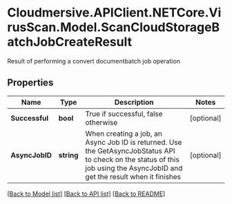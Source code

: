# Cloudmersive.APIClient.NETCore.VirusScan.Model.ScanCloudStorageBatchJobCreateResult
Result of performing a convert documentbatch job operation

## Properties

Name | Type | Description | Notes
------------ | ------------- | ------------- | -------------
**Successful** | **bool** | True if successful, false otherwise | [optional] 
**AsyncJobID** | **string** | When creating a job, an Async Job ID is returned.  Use the GetAsyncJobStatus API to check on the status of this job using the AsyncJobID and get the result when it finishes | [optional] 

[[Back to Model list]](../README.md#documentation-for-models) [[Back to API list]](../README.md#documentation-for-api-endpoints) [[Back to README]](../README.md)

